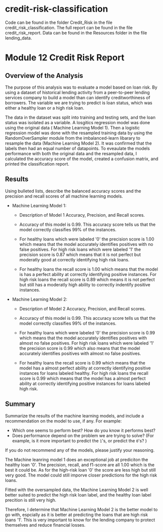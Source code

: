 # credit-risk-classification

Code can be found in the folder Credit_Risk in the file credit_risk_classification. The full report can be found in the file credit_risk_report. Data can be found in the Resources folder in the file lending_data.




# Module 12 Credit Risk Report 

## Overview of the Analysis



The purpose of this analysis was to evaluate a model based on loan risk. By using a dataset of historical lending activity from a peer-to-peer lending services company to build a model than can identify creditworthiness of borrowers. The variable we are trying to predict is loan status, which was either a healthy loan or a high risk loan. 

The data in the dataset was split into training and testing sets, and the loan status was isolated as a variable. A losgitics regression model was done using the original data ( Machine Learning Model 1). Then a logistic regression model was done with the resampled training data by using the RandomOverSampler module from the imbalanced-learn libarary to resample the data (Machine Learning Model 2). It was confirmed that the labels then had an equal number of datapoints. To eveaulate the models performance with both the original data and the resampled data, I calculated the accuracy score of the model, created a confusion matrix, and printed the classification report.



## Results

Using bulleted lists, describe the balanced accuracy scores and the precision and recall scores of all machine learning models.

* Machine Learning Model 1:
  * Description of Model 1 Accuracy, Precision, and Recall scores.
  
   * Accuracy of this model is 0.99. This accuracy score tells us that the model correctly classifies 99% of the instances.
   * For healthy loans which were labeled '0' the precision score is 1.00 which means that the model accurately identifies positives with no false positives. For high risk loans which were labeled '1' the precision score is 0.87 which means that it is not perfect but moderatly good at correctly identifying high risk loans.
   * For healthy loans the recall score is 1.00 which means that the model is has a perfect ability at correctly identifying positive instances. For high risk loans the recall score is 0.89 which means it is not perfect but still has a moderatly high ability to correctly indentify positive instances.

  
* Machine Learning Model 2:
  * Description of Model 2 Accuracy, Precision, and Recall scores.

  * Accuracy of this model is 0.99. This accuracy score tells us that the model correctly classifies 99% of the instances.
   * For healthy loans which were labeled '0' the precision score is 0.99 which means that the model accurately identifies positives with almost no false positives. For high risk loans which were labeled '1' the precision score is 0.99 which also means that the model accurately identifies positives with almost no false positives.
   * For healthy loans the recall score is 0.99  which means that the model has a almost perfect ability at correctly identifying positive instances for loans labeled healthy. For high risk loans the recall score is 0.99  which means that the model  has a almost perfect ability at correctly identifying positive instances for loans labeled high risk.
          
## Summary

Summarize the results of the machine learning models, and include a recommendation on the model to use, if any. For example:
* Which one seems to perform best? How do you know it performs best?
* Does performance depend on the problem we are trying to solve? (For example, is it more important to predict the `1`'s, or predict the `0`'s? )

If you do not recommend any of the models, please justify your reasoning.


 The Machine leanring model 1 does an exceptional job at prediciton the healthy loan '0'. The precision, recall, and f1-score are all 1.00 which is the best it could be. As for the high-risk loan '0' the score are less high but still very good. The model could still imporve closer predictions for the high risk loans.
 
 Fitted with the oversampled data, the Machine Learning Model 2 is well better suited to predict the high risk loan label, and the healthy loan label precition is still very high.
 
 Therefore, I determine that Machine Learning Model 2 is the better model to go with, espcially as it is better at predicting the loans that are high risk loans '1'. This is very important to know for the lending company to protect themselves and reduce financial losses.
